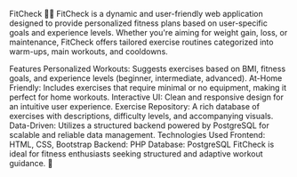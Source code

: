 FitCheck 🏋️‍♂️
FitCheck is a dynamic and user-friendly web application designed to provide personalized fitness plans based on user-specific goals and experience levels. Whether you're aiming for weight gain, loss, or maintenance, FitCheck offers tailored exercise routines categorized into warm-ups, main workouts, and cooldowns.

Features
Personalized Workouts: Suggests exercises based on BMI, fitness goals, and experience levels (beginner, intermediate, advanced).
At-Home Friendly: Includes exercises that require minimal or no equipment, making it perfect for home workouts.
Interactive UI: Clean and responsive design for an intuitive user experience.
Exercise Repository: A rich database of exercises with descriptions, difficulty levels, and accompanying visuals.
Data-Driven: Utilizes a structured backend powered by PostgreSQL for scalable and reliable data management.
Technologies Used
Frontend: HTML, CSS, Bootstrap
Backend: PHP
Database: PostgreSQL
FitCheck is ideal for fitness enthusiasts seeking structured and adaptive workout guidance. 💪

